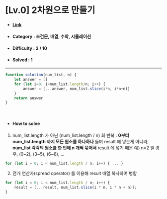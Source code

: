 # [Lv.0] 2차원으로 만들기 
* #### [Link](https://school.programmers.co.kr/learn/courses/30/lessons/120842)
* #### Category : 조건문, 배열, 수학, 시뮬레이션
* #### Difficulty : 2 / 10  
* #### Solved : 1

<hr />

```js
function solution(num_list, n) {
    let answer = []
    for (let i=0; i<num_list.length/n; i++) {
        answer = [...answer, num_list.slice(i*n, i*n+n)]
    }
    return answer
}
```

<br />

* #### How to solve
1. num_list.length 가 아닌 (num_list.length / n) 회 반복 : 
**0부터 num_list.length 까지 모든 원소를 하나하나** 돌며 result 에 넣는게 아니라, **num_list 각각의 원소를 한 번에 n 개씩 묶어서** result 에 넣기 때문 
예) n=2 일 경우, (0~2), (3~5), (6~8), ... 
```js
for (let i = 0; i < num_list.length / n; i++) { ... }
```

2. 전개 연산자(spread operator) 를 이용해 result 배열 복사하여 병합
```js
for (let i = 0; i < num_list.length / n; i++) {
    result = [...result, num_list.slice(i * n, i * n + n)];
}
```